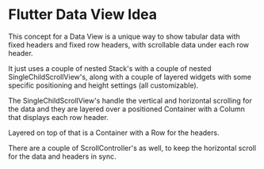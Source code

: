 # Flutter Data View Idea

This concept for a Data View is a unique way to show tabular data with fixed headers and fixed row headers, with scrollable data under each row header.

It just uses a couple of nested Stack's with a couple of nested SingleChildScrollView's, along with a couple of layered widgets with some specific positioning and height settings (all customizable).

The SingleChildScrollView's handle the vertical and horizontal scrolling for the data and they are layered over a positioned Container with a Column that displays each row header.

Layered on top of that is a Container with a Row for the headers.

There are a couple of ScrollController's as well, to keep the horizontal scroll for the data and headers in sync.

